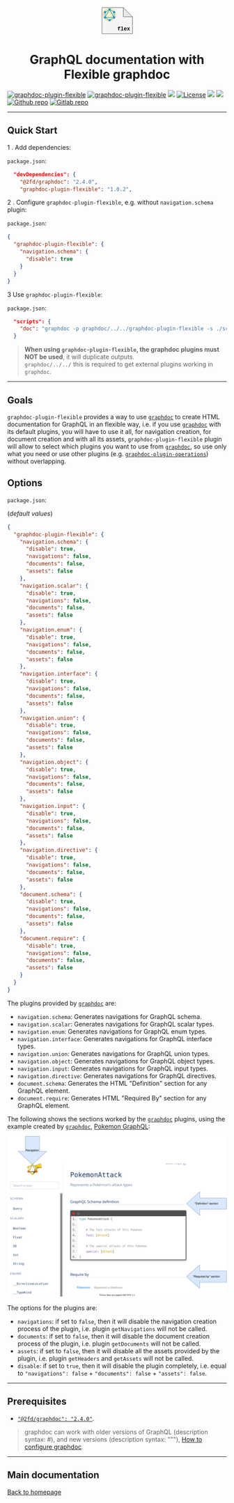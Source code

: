 <p align="center">
  <br/>
  <a href="https://graphdoc-plugins.github.io"><img src="flexible/graphdoc-plugin-flexible.png" alt=" "/></a>
</p>

<h1 align="center">GraphQL documentation with Flexible graphdoc</h1>

[![graphdoc-plugin-flexible](https://badgen.net/badge/homepage/graphdoc-plugin-flexible/blue)](https://graphdoc-plugins.github.io)
[![graphdoc-plugin-flexible](https://badgen.net/badge/npm%20pack/graphdoc-plugin-flexible/blue)](https://www.npmjs.com/package/graphdoc-plugin-flexible)
[![ ](https://badgen.net/npm/v/graphdoc-plugin-flexible)](https://www.npmjs.com/package/graphdoc-plugin-flexible)
[![License](https://img.shields.io/github/license/mashape/apistatus.svg)](LICENSE.txt)
[![ ](https://badgen.net/badge/test/passing/green)](https://gmullerb.gitlab.io/graphdoc-plugin-flexible/tests/tests_report.html)
[![ ](https://gitlab.com/gmullerb/graphdoc-plugin-flexible/badges/master/coverage.svg)](https://gmullerb.gitlab.io/graphdoc-plugin-flexible/coverage/index.html)
[![Github repo](https://badgen.net/badge/icon/github?icon=github&label)](https://github.com/gmullerb/graphdoc-plugin-flexible)
[![Gitlab repo](https://badgen.net/badge/icon/gitlab?icon=gitlab&label)](https://gitlab.com/gmullerb/graphdoc-plugin-flexible)

__________________

## Quick Start

1 . Add dependencies:

`package.json`:

```json
  "devDependencies": {
    "@2fd/graphdoc": "2.4.0",
    "graphdoc-plugin-flexible": "1.0.2",
```

2 . Configure `graphdoc-plugin-flexible`, e.g. without `navigation.schema` plugin:

`package.json`:

```json
{
  "graphdoc-plugin-flexible": {
    "navigation.schema": {
      "disable": true
    }
  }
}
```

3 Use `graphdoc-plugin-flexible`:

`package.json`:

```json
  "scripts": {
    "doc": "graphdoc -p graphdoc/../../graphdoc-plugin-flexible -s ./schema.graphql -o ./build/documentation"
  }
```

> **When using `graphdoc-plugin-flexible`, the graphdoc plugins must NOT be used**, it will duplicate outputs.  
> `graphdoc/../../` this is required to get external plugins working in `graphdoc`.

__________________

## Goals

`graphdoc-plugin-flexible` provides a way to use [`graphdoc`](https://www.npmjs.com/package/@2fd/graphdoc) to create HTML documentation for GraphQL in an flexible way, i.e. if you use [`graphdoc`](https://github.com/2fd/graphdoc) with its default plugins, you will have to use it all, for navigation creation, for document creation and with all its assets, `graphdoc-plugin-flexible` plugin will allow to select which plugins you want to use from [`graphdoc`](https://www.npmjs.com/package/@2fd/graphdoc), so use only what you need or use other plugins (e.g. [`graphdoc-plugin-operations`](https://www.npmjs.com/package/graphdoc-plugin-flexible)) without overlapping.

## Options

`package.json`:

(*default values*)

```json
{
  "graphdoc-plugin-flexible": {
    "navigation.schema": {
      "disable": true,
      "navigations": false,
      "documents": false,
      "assets": false
    },
    "navigation.scalar": {
      "disable": true,
      "navigations": false,
      "documents": false,
      "assets": false
    },
    "navigation.enum": {
      "disable": true,
      "navigations": false,
      "documents": false,
      "assets": false
    },
    "navigation.interface": {
      "disable": true,
      "navigations": false,
      "documents": false,
      "assets": false
    },
    "navigation.union": {
      "disable": true,
      "navigations": false,
      "documents": false,
      "assets": false
    },
    "navigation.object": {
      "disable": true,
      "navigations": false,
      "documents": false,
      "assets": false
    },
    "navigation.input": {
      "disable": true,
      "navigations": false,
      "documents": false,
      "assets": false
    },
    "navigation.directive": {
      "disable": true,
      "navigations": false,
      "documents": false,
      "assets": false
    },
    "document.schema": {
      "disable": true,
      "navigations": false,
      "documents": false,
      "assets": false
    },
    "document.require": {
      "disable": true,
      "navigations": false,
      "documents": false,
      "assets": false
    }
  }
}
```

The plugins provided by [`graphdoc`](https://www.npmjs.com/package/@2fd/graphdoc) are:

* `navigation.schema`: Generates navigations for GraphQL schema.
* `navigation.scalar`: Generates navigations for GraphQL scalar types.
* `navigation.enum`: Generates navigations for GraphQL enum types.
* `navigation.interface`: Generates navigations for GraphQL interface types.
* `navigation.union`: Generates navigations for GraphQL union types.
* `navigation.object`: Generates navigations for GraphQL object types.
* `navigation.input`: Generates navigations for GraphQL input types.
* `navigation.directive`: Generates navigations for GraphQL directives.
* `document.schema`: Generates the HTML "Definition" section for any GraphQL element.
* `document.require`: Generates HTML "Required By" section for any GraphQL element.

The following shows the sections worked by the [`graphdoc`](https://www.npmjs.com/package/@2fd/graphdoc) plugins, using the example created by [`graphdoc`](https://www.npmjs.com/package/@2fd/graphdoc), [Pokemon GraphQL](https://2fd.github.io/graphdoc/pokemon/pokemonattack.doc.html):

![Graphdoc sections](flexible/graphdoc-sections.svg)

The options for the plugins are:

* `navigations`: if set to `false`, then it will disable the navigation creation process of the plugin, i.e. plugin `getNavigations` will not be called.
* `documents`: if set to `false`, then it will disable the document creation process of the plugin, i.e. plugin `getDocuments` will not be called.
* `assets`: if set to `false`, then it will disable all the assets provided by the plugin, i.e. plugin `getHeaders` and `getAssets` will not be called.
* `disable`: if set to `true`, then it will disable the plugin completely, i.e. equal to `"navigations": false` + `"documents": false` + `"assets": false`.

__________________

## Prerequisites

* [`"@2fd/graphdoc": "2.4.0"`](https://www.npmjs.com/package/@2fd/graphdoc/v/2.4.0).

> graphdoc can work with older versions of GraphQL (description syntax: #), and new versions (description syntax: """), [How to configure graphdoc](https://graphdoc-plugins.github.io/docs/how-to-configure-graphdoc.html).

__________________

## Main documentation

[Back to homepage](../README.md)
